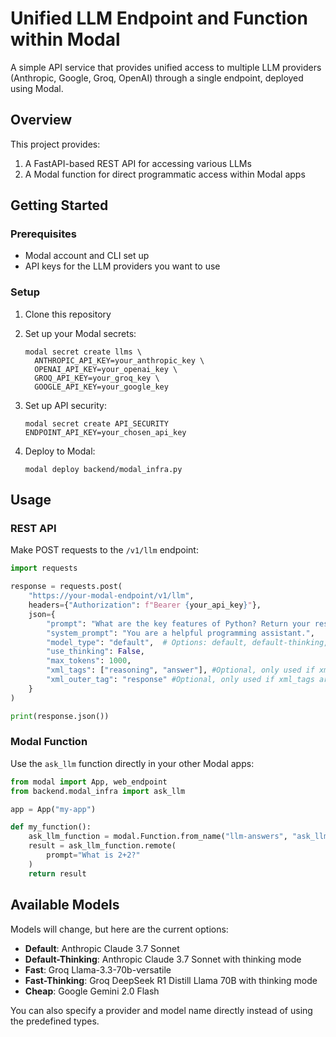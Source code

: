 # Unified LLM Endpoint and Function within Modal

A simple API service that provides unified access to multiple LLM providers (Anthropic, Google, Groq, OpenAI) through a single endpoint, deployed using Modal.

## Overview

This project provides:
1. A FastAPI-based REST API for accessing various LLMs
2. A Modal function for direct programmatic access within Modal apps

## Getting Started

### Prerequisites

- Modal account and CLI set up
- API keys for the LLM providers you want to use

### Setup

1. Clone this repository
2. Set up your Modal secrets:
   ```
   modal secret create llms \
     ANTHROPIC_API_KEY=your_anthropic_key \
     OPENAI_API_KEY=your_openai_key \
     GROQ_API_KEY=your_groq_key \
     GOOGLE_API_KEY=your_google_key
   ```

3. Set up API security:
   ```
   modal secret create API_SECURITY ENDPOINT_API_KEY=your_chosen_api_key
   ```

4. Deploy to Modal:
   ```
   modal deploy backend/modal_infra.py
   ```

## Usage

### REST API

Make POST requests to the `/v1/llm` endpoint:

```python
import requests

response = requests.post(
    "https://your-modal-endpoint/v1/llm",
    headers={"Authorization": f"Bearer {your_api_key}"},
    json={
        "prompt": "What are the key features of Python? Return your response in <reasoning> and <answer> tags nested within a <response> tag.",
        "system_prompt": "You are a helpful programming assistant.",
        "model_type": "default",  # Options: default, default-thinking, fast, fast-thinking, cheap
        "use_thinking": False,
        "max_tokens": 1000,
        "xml_tags": ["reasoning", "answer"], #Optional, only used if xml_outer_tag is provided in the prompt response.
        "xml_outer_tag": "response" #Optional, only used if xml_tags are provided in output.
    }
)

print(response.json())
```

### Modal Function

Use the `ask_llm` function directly in your other Modal apps:

```python
from modal import App, web_endpoint
from backend.modal_infra import ask_llm

app = App("my-app")

def my_function():
    ask_llm_function = modal.Function.from_name("llm-answers", "ask_llm")
    result = ask_llm_function.remote(
        prompt="What is 2+2?"
    )
    return result
```

## Available Models

Models will change, but here are the current options:

- **Default**: Anthropic Claude 3.7 Sonnet
- **Default-Thinking**: Anthropic Claude 3.7 Sonnet with thinking mode
- **Fast**: Groq Llama-3.3-70b-versatile
- **Fast-Thinking**: Groq DeepSeek R1 Distill Llama 70B with thinking mode
- **Cheap**: Google Gemini 2.0 Flash

You can also specify a provider and model name directly instead of using the predefined types.



